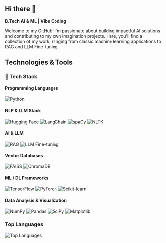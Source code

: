 ## Hi there 👋


**B.Tech AI & ML | Vibe Coding**

Welcome to my GitHub! I'm passionate about building impactful AI solutions and contributing to my own imagination projects. Here, you'll find a collection of my work, ranging from classic machine learning applications to RAG and LLM Fine-tuning.


## Technologies & Tools

### 🔧 Tech Stack

#### Programming Languages
![Python](https://img.shields.io/badge/Python-3776AB?style=for-the-badge&logo=python&logoColor=white)


#### NLP & LLM Stack
![Hugging Face](https://img.shields.io/badge/Hugging_Face-FB8C00?style=for-the-badge&logo=huggingface&logoColor=white)
![LangChain](https://img.shields.io/badge/LangChain-8A2BE2?style=for-the-badge&logoColor=white)
![spaCy](https://img.shields.io/badge/spaCy-09A3C3?style=for-the-badge&logo=spacy&logoColor=white)
![NLTK](https://img.shields.io/badge/NLTK-4B0082?style=for-the-badge&logoColor=white)

#### AI & LLM
![RAG](https://img.shields.io/badge/RAG-FF69B4?style=for-the-badge&logoColor=white)
![LLM Fine-tuning](https://img.shields.io/badge/LLM_Fine--tuning-1DA1F2?style=for-the-badge&logoColor=white)

#### Vector Databases
![FAISS](https://img.shields.io/badge/FAISS-2D2D2D?style=for-the-badge&logoColor=white)
![ChromaDB](https://img.shields.io/badge/ChromaDB-6A0DAD?style=for-the-badge&logoColor=white)

#### ML / DL Frameworks
![TensorFlow](https://img.shields.io/badge/TensorFlow-FF6F00?style=for-the-badge&logo=tensorflow&logoColor=white)
![PyTorch](https://img.shields.io/badge/PyTorch-EE4C2C?style=for-the-badge&logo=pytorch&logoColor=white)
![Scikit-learn](https://img.shields.io/badge/Scikit--learn-F7931E?style=for-the-badge&logo=scikit-learn&logoColor=white)

#### Data Analysis & Visualization
![NumPy](https://img.shields.io/badge/Numpy-013243?style=for-the-badge&logo=numpy&logoColor=white)
![Pandas](https://img.shields.io/badge/Pandas-150458?style=for-the-badge&logo=pandas&logoColor=white)
![SciPy](https://img.shields.io/badge/SciPy-8CAAE6?style=for-the-badge&logo=scipy&logoColor=white)
![Matplotlib](https://img.shields.io/badge/Matplotlib-11557C?style=for-the-badge&logo=matplotlib&logoColor=white)



### Top Languages

![Top Languages](https://github-readme-stats.vercel.app/api/top-langs/?username=kamalesh003&layout=compact)



